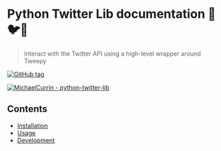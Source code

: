 # Python Twitter Lib documentation 🐍🐦📗
> Interact with the Twitter API using a high-level wrapper around Tweepy

[![GitHub tag](https://img.shields.io/github/tag/MichaelCurrin/python-twitter-lib?include_prereleases=&sort=semver)](https://github.com/MichaelCurrin/python-twitter-lib/releases/)

[![MichaelCurrin - python-twitter-lib](https://img.shields.io/static/v1?label=MichaelCurrin&message=python-twitter-lib&color=blue&logo=github)](https://github.com/MichaelCurrin/python-twitter-lib)


## Contents

- [Installation](installation.md)
- [Usage](usage.md)
- [Development](development.md)

